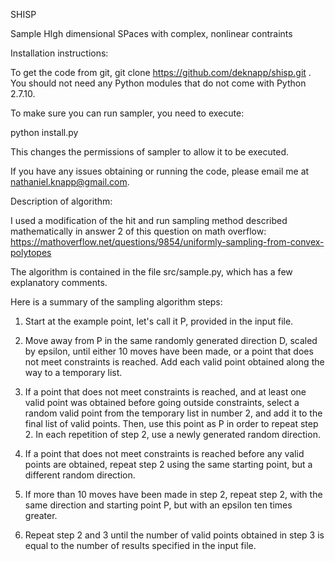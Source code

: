 SHISP

Sample HIgh dimensional SPaces with complex, nonlinear contraints 

Installation instructions:

To get the code from git, git clone https://github.com/deknapp/shisp.git . You should not
need any Python modules that do not come with Python 2.7.10. 

To make sure you can run sampler, you need to execute:

python install.py

This changes the permissions of sampler to allow it to be executed.   

If you have any issues obtaining or running the code, please email me
at nathaniel.knapp@gmail.com. 

Description of algorithm:

I used a modification of the hit and run sampling method described mathematically in answer 2 of this question on math overflow: 
https://mathoverflow.net/questions/9854/uniformly-sampling-from-convex-polytopes

The algorithm is contained in the file src/sample.py, which has a few explanatory comments.

Here is a summary of the sampling algorithm steps:

1. Start at the example point, let's call it P, provided in the input file. 

2. Move away from P in the same randomly generated direction D, scaled by epsilon, until either 10 moves have been made, or
   a point that does not meet constraints is reached. Add each valid point obtained along the way to a temporary list.

3. If a point that does not meet constraints is reached, and at least one valid point 
   was obtained before going outside constraints, select a random valid point from the temporary list in number 2, and 
   add it to the final list of valid points. Then, use this point as P in order to repeat step 2. In each repetition of step 
   2, use a newly generated random direction.

4. If a point that does not meet constraints is reached before any valid points are obtained, repeat step 2 using
   the same starting point, but a different random direction.  

5. If more than 10 moves have been made in step 2, repeat step 2, with the same direction and starting point P, but
   with an epsilon ten times greater.

6. Repeat step 2 and 3 until the number of valid points obtained in step 3 is equal to the number of results
  specified in the input file.




  

 
